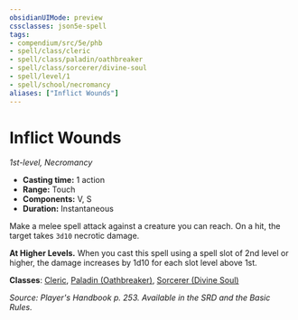 ```yaml
---
obsidianUIMode: preview
cssclasses: json5e-spell
tags:
- compendium/src/5e/phb
- spell/class/cleric
- spell/class/paladin/oathbreaker
- spell/class/sorcerer/divine-soul
- spell/level/1
- spell/school/necromancy
aliases: ["Inflict Wounds"]
---
```

# Inflict Wounds
*1st-level, Necromancy*  

- **Casting time:** 1 action
- **Range:** Touch
- **Components:** V, S
- **Duration:** Instantaneous

Make a melee spell attack against a creature you can reach. On a hit, the target takes `3d10` necrotic damage.

**At Higher Levels.** When you cast this spell using a spell slot of 2nd level or higher, the damage increases by 1d10 for each slot level above 1st.

**Classes**: [Cleric](z_compendium/classes/cleric.md), [Paladin (Oathbreaker)](z_compendium/classes/paladin-oathbreaker.md), [Sorcerer (Divine Soul)](z_compendium/classes/sorcerer-divine-soul-xge.md)

*Source: Player's Handbook p. 253. Available in the SRD and the Basic Rules.*